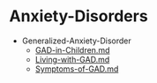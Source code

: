 
# Anxiety-Disorders

- Generalized-Anxiety-Disorder
  - [GAD-in-Children.md](./GAD-in-Children.md)
  - [Living-with-GAD.md](./Living-with-GAD.md)
  - [Symptoms-of-GAD.md](./Symptoms-of-GAD.md)
